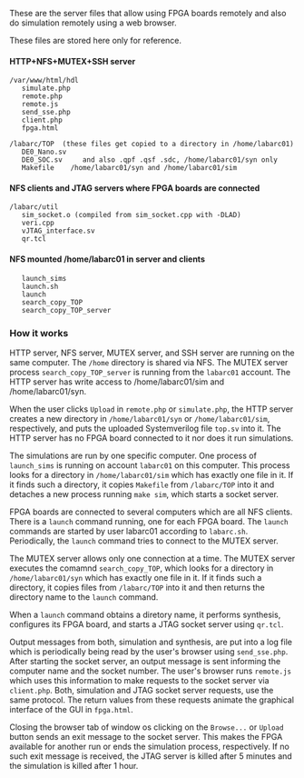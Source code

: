 These are the server files that allow using FPGA boards remotely
and also do simulation remotely using a web browser.

These files are stored here only for reference.

#### HTTP+NFS+MUTEX+SSH server
```
/var/www/html/hdl
   simulate.php
   remote.php
   remote.js
   send_sse.php
   client.php
   fpga.html

/labarc/TOP  (these files get copied to a directory in /home/labarc01)
   DE0_Nano.sv
   DE0_SOC.sv     and also .qpf .qsf .sdc, /home/labarc01/syn only
   Makefile    /home/labarc01/syn and /home/labarc01/sim
```
#### NFS clients and JTAG servers where FPGA boards are connected
```
/labarc/util
   sim_socket.o (compiled from sim_socket.cpp with -DLAD)
   veri.cpp
   vJTAG_interface.sv
   qr.tcl
```
#### NFS mounted /home/labarc01 in server and clients
```
   launch_sims
   launch.sh
   launch
   search_copy_TOP
   search_copy_TOP_server
```
### How it works

HTTP server, NFS server, MUTEX server, and SSH server are running on the same computer.
The `/home` directory is shared via NFS.
The MUTEX server process `search_copy_TOP_server` is running
from the `labarc01` account.
The HTTP server has write access to /home/labarc01/sim and /home/labarc01/syn.

When the user clicks `Upload` in `remote.php` or `simulate.php`,
the HTTP server creates a new directory in `/home/labarc01/syn` or `/home/labarc01/sim`, respectively,
and puts the uploaded Systemverilog file `top.sv` into it.
The HTTP server has no FPGA board connected to it nor does it run simulations.

The simulations are run by one specific computer. One process of `launch_sims`
is running on account `labarc01` on this computer. This process looks for a
directory in `/home/labarc01/sim` which has exactly one file in it.
If it finds such a directory, it copies `Makefile` from `/labarc/TOP` into it
and detaches a new process running `make sim`, which starts a socket server.

FPGA boards are connected to several computers which are all NFS clients.
There is a `launch` command running, one for each FPGA board.
The `launch` commands are started by user labarc01 according to `labarc.sh`.
Periodically, the `launch` command tries to connect to the MUTEX server.

The MUTEX server allows only one connection at a time.
The MUTEX server executes the comamnd `search_copy_TOP`, which looks for a
directory in `/home/labarc01/syn` which has exactly one file in it.
If it finds such a directory, it copies files from `/labarc/TOP` into it
and then returns the directory name to the `launch` command.

When a `launch` command obtains a diretory name, it performs synthesis,
configures its FPGA board, and starts a JTAG socket server using `qr.tcl`.

Output messages from both, simulation and synthesis, 
are put into a log file which is periodically being read
by the user's browser using `send_sse.php`.
After starting the socket server, an output message is sent informing the computer
name and the socket number. The user's browser runs `remote.js` which uses
this information to make requests to the socket server via `client.php`.
Both, simulation and JTAG socket server requests, use the same protocol.
The return values from these requests animate the graphical interface
of the GUI in `fpga.html`.

Closing the browser tab of window os clicking on the `Browse...` or `Upload` button
sends an exit message to the socket server. This makes the FPGA available for
another run or ends the simulation process, respectively.
If no such exit message is received, the JTAG server is killed after 5 minutes
and the simulation is killed after 1 hour.

